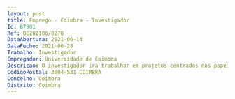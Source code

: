```yaml
--- 
layout: post
title: Emprego - Coimbra - Investigador
Id: 87901
Ref: OE202106/0278
DataAbertura: 2021-06-14
DataFecho: 2021-06-28
Trabalho: Investigador
Empregador: Universidade de Coimbra
Descricao: O investigador irá trabalhar em projetos centrados nos papeis da família de proteínas BAR na sinapse neuronal, e como esses papeis são alterados durante envelhecimento e doenças. Juntamente com o PI, o candidato irá desenhar experiencias e analisar resultados. Ela e será responsável pela execução experimental (com treino, quando necessário) e por manter um registo detalhado das atividades de acordo com as regras do laboratório universidade. O projeto baseia se em modelos de ratinho e culturas de células de mamíferos, pelo que o candidato deverá ter experiencia previa com ratinhos e cultura de células primárias.Candidatos sem uma publicação relevante como primeiro autor só serão considerados excecionalmente. Experiencia de trabalho internacional, e conhecimento de biologia celular neuronal, microscopia e ou (electro)fisiologia é vantajoso. Comunicação fluente em inglês e entusiasmo são essenciais.
CodigoPostal: 3004-531 COIMBRA
Concelho: Coimbra
Distrito: Coimbra
--- 
```

